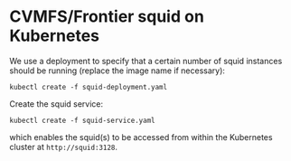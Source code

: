# CVMFS/Frontier squid on Kubernetes

We use a deployment to specify that a certain number of squid instances should be running (replace the image name if necessary):
```
kubectl create -f squid-deployment.yaml
```
Create the squid service:
```
kubectl create -f squid-service.yaml
````
which enables the squid(s) to be accessed from within the Kubernetes cluster at `http://squid:3128`.

